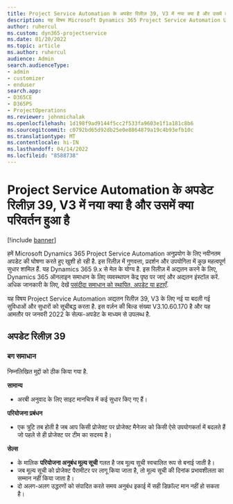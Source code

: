 ```yaml
---
title: Project Service Automation के अपडेट रिलीज़ 39, V3 में नया क्या है और उसमें क्या परिवर्तन हुआ है
description: यह विषय Microsoft Dynamics 365 Project Service Automation Update Release 39, V3 में उपलब्ध फ़ीचर और सुधारों को सूचीबद्ध करता है.
author: ruhercul
ms.custom: dyn365-projectservice
ms.date: 01/20/2022
ms.topic: article
ms.author: ruhercul
audience: Admin
search.audienceType:
- admin
- customizer
- enduser
search.app:
- D365CE
- D365PS
- ProjectOperations
ms.reviewer: johnmichalak
ms.openlocfilehash: 1d198f9ad9144f5cc2f533fa9603e1f1a181c8b6
ms.sourcegitcommit: c0792bd65d92db25e0e8864879a19c4b93efb10c
ms.translationtype: MT
ms.contentlocale: hi-IN
ms.lasthandoff: 04/14/2022
ms.locfileid: "8588738"
---
```

# <a name="whats-new-or-changed-in-project-service-automation-update-release-39-v3"></a>Project Service Automation के अपडेट रिलीज़ 39, V3 में नया क्या है और उसमें क्या परिवर्तन हुआ है

[!include [banner](../includes/psa-now-project-operations.md)]

हमें Microsoft Dynamics 365 Project Service Automation अनुप्रयोग के लिए नवीनतम अपडेट की घोषणा करते हुए खुशी हो रही है. इस रिलीज़ में गुणवत्ता, प्रदर्शन और उपयोगिता में कुछ महत्वपूर्ण सुधार शामिल हैं. यह Dynamics 365 9.x से मेल के योग्य है. इस रिलीज़ में अद्यतन करने के लिए, Dynamics 365 ऑनलाइन समाधान के लिए व्यवस्थापन केंद्र पृष्ठ पर जाएं और अद्यतन इंस्टॉल करें. अधिक जानकारी के लिए, देखें [पसंदीदा समाधान को स्थापित, अपडेट या हटाएँ](/power-platform/admin/install-remove-preferred-solution).

यह विषय Project Service Automation अद्यतन रिलीज़ 39, V3 के लिए नई या बदली गई सुविधाओं और सुधारों को सूचीबद्ध करता है. इस वर्ज़न की बिल्ड संख्या V3.10.60.170 है और यह आमतौर पर जनवरी 2022 के सेल्फ-अपडेट के माध्यम से उपलब्ध है.

## <a name="update-release-39"></a>अपडेट रिलीज़ 39

### <a name="bug-fixes"></a>बग समाधान

निम्नलिखित मुद्दों को ठीक किया गया है.

**सामान्य**

- अरबी अनुवाद के लिए साइट मानचित्र में कई सुधार किए गए हैं।

**परियोजना प्रबंधन**

- एक त्रुटि तब होती है जब आप किसी प्रोजेक्ट पर प्रोजेक्ट मैनेजर को किसी ऐसे उपयोगकर्ता में बदलते हैं जो पहले से ही प्रोजेक्ट पर टीम का सदस्य है।

**सेल्स**

- के मालिक **परियोजना अनुबंध मूल्य सूची** गलत है जब मूल्य सूची स्वचालित रूप से बनाई जाती है। 
- जब मूल्य सूची को प्रोजेक्ट पैरामीटर पर लागू किया जाता है, तो मूल्य सूची की दिनांक प्रभावशीलता का सम्मान नहीं किया जाता है।
- दो अलग-अलग उद्धरणों को संपादित करते समय अनुबंध इकाई में सही डिफ़ॉल्ट मान नहीं हो सकता है।
